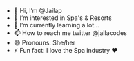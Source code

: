 - 👋 Hi, I’m @Jailap
- 👀 I’m interested in Spa's & Resorts
- 🌱 I’m currently learning a lot...
- 📫 How to reach me twitter @jailacodes
- 😄 Pronouns: She/her
- ⚡ Fun fact: I love the Spa industry ❤️

<!---
Jailap/Jailap is a ✨ special ✨ repository because its `README.md` (this file) appears on your GitHub profile.
You can click the Preview link to take a look at your changes.
--->
